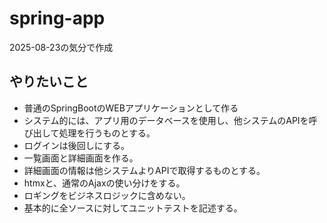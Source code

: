 # spring-app

2025-08-23の気分で作成

## やりたいこと

- 普通のSpringBootのWEBアプリケーションとして作る
- システム的には、アプリ用のデータベースを使用し、他システムのAPIを呼び出して処理を行うものとする。
- ログインは後回しにする。
- 一覧画面と詳細画面を作る。
- 詳細画面の情報は他システムよりAPIで取得するものとする。
- htmxと、通常のAjaxの使い分けをする。
- ロギングをビジネスロジックに含めない。
- 基本的に全ソースに対してユニットテストを記述する。
